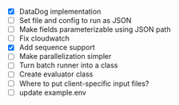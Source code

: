 - [X] DataDog implementation
- [ ] Set file and config to run as JSON
- [ ] Make fields parameterizable using JSON path
- [ ] Fix cloudwatch
- [X] Add sequence support
- [ ] Make parallelization simpler
- [ ] Turn batch runner into a class
- [ ] Create evaluator class
- [ ] Where to put client-specific input files?
- [ ] update example.env
